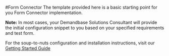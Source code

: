 #Form Connector
The template provided here is a basic starting point for you Form Connector implementation.

**Note:** In most cases, your Demandbase Solutions Consultant will provide the initial configuration snippet to you based on your specified requirements and test form.

For the soup-to-nuts configuration and installation instructions, visit our [Getting Started Guide](https://gist.github.com/demandbaselabs/8677440)